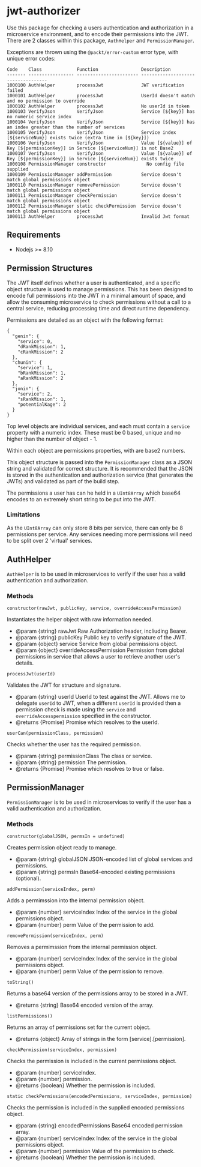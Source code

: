 # jwt-authorizer

Use this package for checking a users authentication and authorization in a microservice environment, and to encode their permissions into the JWT. There are 2 classes within this package, `AuthHelper` and `PermissionManager`.

Exceptions are thrown using the `@packt/error-custom` error type, with unique error codes:

```
Code    Class             Function                Description
------- ----------------- ----------------------- -----------------------------------
1000100	AuthHelper        processJwt              JWT verification failed
1000101	AuthHelper        processJwt              UserId doesn't match and no permission to override
1000102	AuthHelper        processJwt              No userId in token
1000103	VerifyJson        VerifyJson              Service [${key}] has no numeric service index
1000104	VerifyJson        VerifyJson              Service [${key}] has an index greater than the number of services
1000105	VerifyJson        VerifyJson              Service index [${serviceNum}] exists twice (extra time in [${key}])
1000106	VerifyJson        VerifyJson              Value [${value}] of Key [${permissionKey}] in Service [${serviceNum}] is not Base2
1000107	VerifyJson        VerifyJson              Value [${value}] of Key [${permissionKey}] in Service [${serviceNum}] exists twice
1000108	PermissionManager constructor	            No config file supplied
1000109	PermissionManager addPermission	          Service doesn't match global permissions object
1000110	PermissionManager removePermission        Service doesn't match global permissions object
1000111	PermissionManager checkPermission         Service doesn't match global permissions object
1000112	PermissionManager static checkPermission  Service doesn't match global permissions object
1000113	AuthHelper        processJwt              Invalid Jwt format
```

## Requirements

* Nodejs >= 8.10

## Permission Structures

The JWT itself defines whether a user is authenticated, and a specific object structure is used to manage permissions. This has been designed to encode full permissions into the JWT in a minimal amount of space, and allow the consuming microservice to check permissions without a call to a central service, reducing processing time and direct runtime dependency.

Permissions are detailed as an object with the following format:
```
{
  "genin": {
    "service": 0,
    "dRankMission": 1,
    "cRankMission": 2
  },
  "chunin": {
    "service": 1,
    "bRankMission": 1,
    "aRankMission": 2
  },
  "jonin": {
    "service": 2,
    "sRankMission": 1,
    "potentialKage": 2
  }
}
```
Top level objects are individual services, and each must contain a `service` property with a numeric index. These must be 0 based, unique and no higher than the number of object - 1.

Within each object are permissions properties, with are base2 numbers.

This object structure is passed into the `PermissionManager` class as a JSON string and validated for correct structure. It is recommended that the JSON is stored in the authentication and authorization service (that generates the JWTs) and validated as part of the build step.

The permissions a user has can he held in a `UInt8Array` which base64 encodes to an extremely short string to be put into the JWT.

### Limitations

As the `UInt8Array` can only store 8 bits per service, there can only be 8 permissions per service. Any services needing more permissions will need to be split over 2 'virtual' services.

## AuthHelper

`AuthHelper` is to be used in microservices to verify if the user has a valid authentication and authorization.

### Methods

`constructor(rawJwt, publicKey, service, overrideAccessPermission)`

Instantiates the helper object with raw information needed.
   * @param {string} rawJwt Raw Authorization header, incliuding Bearer.
   * @param {string} publicKey Public key to verify signature of the JWT.
   * @param {object} service Service from global permissions object.
   * @param {object} overrideAccessPermission Permission from global permissions in
      service that allows a user to retrieve another user's details.

`processJwt(userId)`

Validates the JWT for structure and signature.
   * @param {string} userId UserId to test against the JWT. Allows me to delegate `userId` to JWT, when a different `userId` is provided then a permission check is made using the `service` and `overrideAccesspermission` specified in the constructor.
   * @returns {Promise<string>} Promise which resolves to the userId.

`userCan(permissionClass, permission)`

Checks whether the user has the required permission.
   * @param {string} permissionClass The class or service.
   * @param {string} permission The permission.
   * @returns {Promise<boolean>} Promise which resolves to true or false.

## PermissionManager

`PermissionManager` is to be used in microservices to verify if the user has a valid authentication and authorization.

### Methods

`constructor(globalJSON, permsIn = undefined)`

Creates permission object ready to manage.
   * @param  {string} globalJSON JSON-encoded list of global services and permissions.
   * @param  {string} permsIn Base64-encoded existing permissions (optional).

`addPermission(serviceIndex, perm)`

Adds a permimssion into the internal permission object.
   * @param  {number} serviceIndex Index of the service in the global permissions object.
   * @param  {number} perm Value of the permission to add.

`removePermission(serviceIndex, perm)`

Removes a permimssion from the internal permission object.
   * @param  {number} serviceIndex Index of the service in the global permissions object.
   * @param  {number} perm Value of the permission to remove.

`toString()`

Returns a base64 version of the permissions array to be stored in a JWT.
   * @returns {string} Base64 encoded version of the array.

`listPermissions()`

Returns an array of permissions set for the current object.
   * @returns {object} Array of strings in the form [service].[permission].

`checkPermission(serviceIndex, permission)`

Checks the permission is included in the current permissions object.
   * @param  {number} serviceIndex.
   * @param  {number} permission.
   * @returns {boolean} Whether the permission is included.

`static checkPermissions(encodedPermissions, serviceIndex, permission)`

Checks the permission is included in the supplied encoded permissions object.
   * @param  {string} encodedPermissions Base64 encoded permission array.
   * @param  {number} serviceIndex Index of the service in the global permissions object.
   * @param  {number} permission Value of the permission to check.
   * @returns {boolean} Whether the permission is included.
